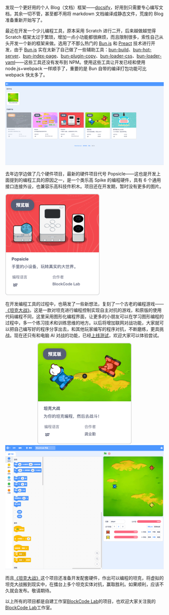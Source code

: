 发现一个更好用的个人 Blog（文档）框架——[docsify](https://docsify.js.org/ "docsify")，好用到只需要专心编写文档，其余一切不管，甚至都不用将 markdown 文档编译成静态文件，荒废的 Blog 准备重新开始写了。

最近在开发一个少儿编程工具，原本采用 Scratch 进行二开，后来越做越觉得 Scratch 框架太过于繁琐，增加一点小功能都很麻烦，而且限制很多，索性自己从头开发一个新的框架来做。选用了不那么热门的 [Bun.js](https://bun.sh/ "Bun") 和 [Preact](https://preactjs.com/ "Preact") 技术进行开发，由于 [Bun.js](https://bun.sh/ "Bun") 实在太新了自己做了一些辅助工具：[bun-build](https://github.com/kankungyip/bun-build)、[bun-hot-server](https://github.com/kankungyip/bun-hot-server)、[bun-index-page](https://github.com/kankungyip/bun-index-page)、[bun-plugin-copy](https://github.com/kankungyip/bun-plugin-copy)、[bun-loader-css](https://github.com/kankungyip/bun-loader-css)、[bun-loader-yaml](https://github.com/kankungyip/bun-loader-yaml)——这些工具还没有发布到 NPM。使用这些工具让开发已经和使用 node.js+webpack 一样顺手了，重要的是 Bun 自带的编译打包功能可比 webpack 快太多了。

![](_media/blockcode-gui.png "BlockCode 编程工具")

去年边学边做了几个硬件项目，最新的硬件项目代号 Popsicle——这也是开发上面提到的编程工具的原因之一，是一个类乐高 Spike 的编程硬件，具有 6 个通用接口连接外设，也兼容乐高科技件积木。项目还在开发期，暂时没有更多的图片。

![](_media/popsicle.png "硬件项目代号 Popsicle")

在开发编程工具的过程中，也萌发了一些新想法，复刻了一个古老的编程游戏——[《坦克大战》](https://make.blockcode.fun/)。这是一款对坦克进行编程控制实现自主对抗的游戏，和原版的使用代码编程不同，这里采用图形化编程界面，让更多的小朋友可以在学习图形编程的过程中，多一个练习技术和训练思维的地方。以后将增加联网对战功能，大家就可以把自己编写好的程序分享出去，和其他玩家编写的程序对抗，不断磨练，更具挑战。现在还只有和电脑 AI 对战的功能，已经[上线测试](https://make.blockcode.fun/)，欢迎大家可以体验尝试。

<center>

![](_media/tankwar.png "《坦克大战》")
![](_media/tankwar-blocks.png "《坦克大战》编程界面")

</center>

而且[《坦克大战》](https://make.blockcode.com/)这个项目还准备开发配套硬件，作出可以编程的坦克，将虚拟的坦克大战搬到现实中，在擂台上多个坦克实体对抗，赢取胜利。如果顺利，应该不久就会发布。敬请期待。

以上所有的项目都是自建工作室[BlockCode Lab](https://lab.blockcode.fun/ "BlockCode Lab")的项目，也欢迎大家关注我的[BlockCode Lab](https://lab.blockcode.fun/ "BlockCode Lab")工作室。
